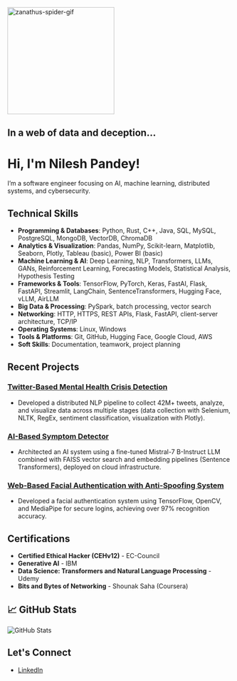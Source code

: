 <img src="https://github.com/user-attachments/assets/f1da963d-bede-4674-8ff1-61460abeea98" alt="zanathus-spider-gif" width="240"/></td>

## <strong>In a web of data and deception...</strong>


# Hi, I'm Nilesh Pandey!

I’m a software engineer focusing on AI, machine learning, distributed systems, and cybersecurity.

## Technical Skills
- **Programming & Databases**: Python, Rust, C++, Java, SQL, MySQL, PostgreSQL, MongoDB, VectorDB, ChromaDB
- **Analytics & Visualization**: Pandas, NumPy, Scikit-learn, Matplotlib, Seaborn, Plotly, Tableau (basic), Power BI (basic)
- **Machine Learning & AI**: Deep Learning, NLP, Transformers, LLMs, GANs, Reinforcement Learning, Forecasting Models, Statistical Analysis, Hypothesis Testing
- **Frameworks & Tools**: TensorFlow, PyTorch, Keras, FastAI, Flask, FastAPI, Streamlit, LangChain, SentenceTransformers, Hugging Face, vLLM, AirLLM
- **Big Data & Processing**: PySpark, batch processing, vector search
- **Networking**: HTTP, HTTPS, REST APIs, Flask, FastAPI, client-server architecture, TCP/IP
- **Operating Systems**: Linux, Windows
- **Tools & Platforms**: Git, GitHub, Hugging Face, Google Cloud, AWS
- **Soft Skills**: Documentation, teamwork, project planning

## Recent Projects
### [Twitter-Based Mental Health Crisis Detection](https://github.com/nilesh13github/x_data_analysis)
- Developed a distributed NLP pipeline to collect 42M+ tweets, analyze, and visualize data across multiple stages (data collection with Selenium, NLTK, RegEx, sentiment classification, visualization with Plotly).
  
### [AI-Based Symptom Detector](https://github.com/nilesh13github/International_innovation_chellange_2024_vaidyan)
- Architected an AI system using a fine-tuned Mistral-7 B-Instruct LLM combined with FAISS vector search and embedding pipelines (Sentence Transformers), deployed on cloud infrastructure.

### [Web-Based Facial Authentication with Anti-Spoofing System](https://github.com/nilesh13github/Web-Based_Facial_Authentication_System)
- Developed a facial authentication system using TensorFlow, OpenCV, and MediaPipe for secure logins, achieving over 97% recognition accuracy.

##  Certifications
- **Certified Ethical Hacker (CEHv12)** - EC-Council
- **Generative AI** - IBM
- **Data Science: Transformers and Natural Language Processing** - Udemy
- **Bits and Bytes of Networking** - Shounak Saha (Coursera)

## 📈 GitHub Stats
![GitHub Stats](https://github-readme-stats.vercel.app/api?username=nilesh13github&show_icons=true&hide_title=true)


## Let's Connect
- [LinkedIn](https://linkedin.com/in/nilesh-pandey-ai-sec/)
